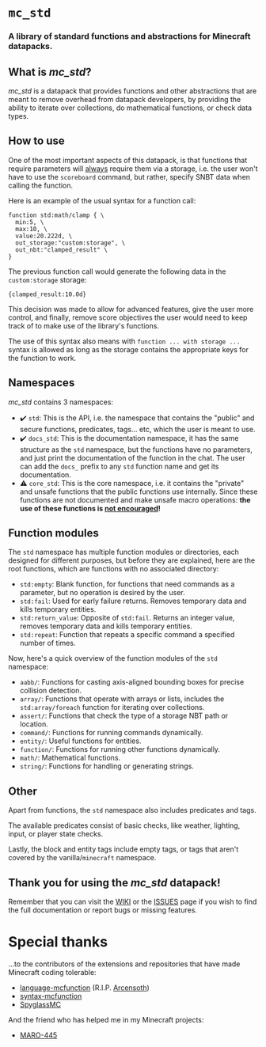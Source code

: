# `mc_std`
### A library of standard functions and abstractions for Minecraft datapacks.

## What is _mc_std_?
_mc_std_ is a datapack that provides functions and other abstractions that are meant to remove
overhead from datapack developers, by providing the ability to iterate over collections, do
mathematical functions, or check data types.

## How to use
One of the most important aspects of this datapack, is that functions that require parameters
will <ins>always</ins> require them via a storage, i.e. the user won't have to use the
`scoreboard` command, but rather, specify SNBT data when calling the function.

Here is an example of the usual syntax for a function call:
```mcfunction
function std:math/clamp { \
  min:5, \
  max:10, \
  value:20.222d, \
  out_storage:"custom:storage", \
  out_nbt:"clamped_result" \
}
```
The previous function call would generate the following data in the `custom:storage` storage:
```mcfunction
{clamped_result:10.0d}
```
This decision was made to allow for advanced features, give the user more control, and finally,
remove score objectives the user would need to keep track of to make use of the library's functions.

The use of this syntax also means with `function ... with storage ...` syntax is allowed as long
as the storage contains the appropriate keys for the function to work.

## Namespaces
_mc_std_ contains 3 namespaces:
- ✔️ `std`: This is the API, i.e. the namespace that contains the "public" and secure functions,
predicates, tags... etc, which the user is meant to use. 
- ✔️ `docs_std`: This is the documentation namespace, it has the same structure as the `std` namespace,
but the functions have no parameters, and just print the documentation of the function in the chat.
The user can add the `docs_` prefix to any `std` function name and get its documentation. 
- ⚠️ `core_std`: This is the core namespace, i.e. it contains the "private" and unsafe functions that the
public functions use internally. Since these functions are not documented and make unsafe macro
operations: **the use of these functions is <ins>not encouraged</ins>!** 

## Function modules
The `std` namespace has multiple function modules or directories, each designed for different purposes,
but before they are explained, here are the root functions, which are functions with no associated
directory:
- `std:empty`: Blank function, for functions that need commands as a parameter, but no operation is desired
by the user.
- `std:fail`: Used for early failure returns. Removes temporary data and kills temporary entities.
- `std:return_value`: Opposite of `std:fail`. Returns an integer value, removes temporary data and kills
temporary entities.
- `std:repeat`: Function that repeats a specific command a specified number of times.

Now, here's a quick overview of the function modules of the `std` namespace:
- `aabb/`: Functions for casting axis-aligned bounding boxes for precise collision detection.
- `array/`: Functions that operate with arrays or lists, includes the `std:array/foreach` function for
iterating over collections.
- `assert/`: Functions that check the type of a storage NBT path or location.
- `command/`: Functions for running commands dynamically.
- `entity/`: Useful functions for entities.
- `function/`: Functions for running other functions dynamically.
- `math/`: Mathematical functions.
- `string/`: Functions for handling or generating strings.

## Other
Apart from functions, the `std` namespace also includes predicates and tags.

The available predicates consist of basic checks, like weather, lighting, input, or player state checks.

Lastly, the block and entity tags include empty tags, or tags that aren't covered by the vanilla/`minecraft`
namespace.

## Thank you for using the _mc_std_ datapack!
Remember that you can visit the [WIKI][wiki_link] or the [ISSUES][issues_link] page if you wish to find the
full documentation or report bugs or missing features.

# Special thanks
...to the contributors of the extensions and repositories that have made Minecraft 
coding tolerable:
- [language-mcfunction][language_repo] (R.I.P. [Arcensoth][arcensoth_gh])
- [syntax-mcfunction][syntax_repo]
- [SpyglassMC][spyglass_repo]

And the friend who has helped me in my Minecraft projects:
- [MARO-445][mariete_gh]

[wiki_link]: https://github.com/scrmbl-egg/mc_std/wiki
[issues_link]: https://github.com/scrmbl-egg/mc_std/issues
[language_repo]: https://github.com/Arcensoth/language-mcfunction
[arcensoth_gh]: https://github.com/Arcensoth
[syntax_repo]: https://github.com/MinecraftCommands/syntax-mcfunction
[spyglass_repo]: https://github.com/SpyglassMC/Spyglass
[mariete_gh]: https://github.com/MARO-445

